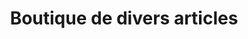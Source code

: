 ---
title: "Boutique de divers articles"
url: /mamou/boutique-de-divers-articles-2/
shop: commodité
---
